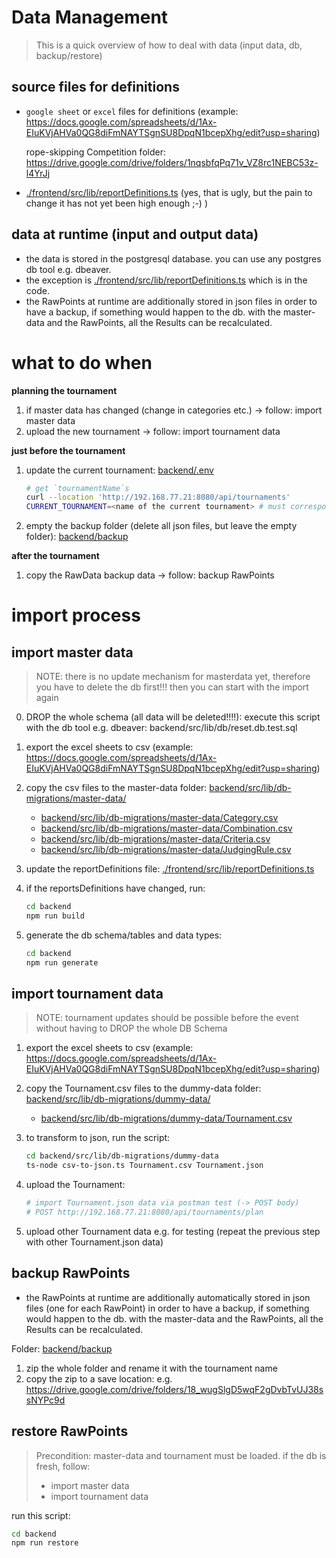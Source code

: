 # Data Management

> This is a quick overview of how to deal with data (input data, db, backup/restore)



## source files for definitions

- `google sheet` or `excel` files for definitions (example: https://docs.google.com/spreadsheets/d/1Ax-EIuKVjAHVa0QG8diFmNAYTSgnSU8DpqN1bcepXhg/edit?usp=sharing)

    rope-skipping Competition folder: https://drive.google.com/drive/folders/1nqsbfqPq71v_VZ8rc1NEBC53z-l4YrJj

- [./frontend/src/lib/reportDefinitions.ts](./frontend/src/lib/reportDefinitions.ts) (yes, that is ugly, but the pain to change it has not yet been high enough ;-) )


## data at runtime (input and output data)

- the data is stored in the postgresql database. you can use any postgres db tool e.g. dbeaver.
- the exception is [./frontend/src/lib/reportDefinitions.ts](./frontend/src/lib/reportDefinitions.ts) which is in the code.
- the RawPoints at runtime are additionally stored in json files in order to have a backup, if something would happen to the db. with the master-data and the RawPoints, all the Results can be recalculated.




# what to do when

**planning the tournament**

1. if master data has changed (change in categories etc.) -> follow: import master data
2. upload the new tournament -> follow: import tournament data


**just before the tournament**

1. update the current tournament: [backend/.env](backend/.env) 

    ```sh
    # get `tournamentName`s
    curl --location 'http://192.168.77.21:8080/api/tournaments' 
    CURRENT_TOURNAMENT=<name of the current tournament> # must correspond with one of the listed tournamentName
    ```

2. empty the backup folder (delete all json files, but leave the empty folder): [backend/backup](backend/backup)

**after the tournament**

1. copy the RawData backup data -> follow: backup RawPoints




# import process


## import master data

> NOTE: there is no update mechanism for masterdata yet, therefore you have to delete the db first!!! then you can start with the import again

0. DROP the whole schema (all data will be deleted!!!!): execute this script with the db tool e.g. dbeaver: backend/src/lib/db/reset.db.test.sql

1. export the excel sheets to csv (example: https://docs.google.com/spreadsheets/d/1Ax-EIuKVjAHVa0QG8diFmNAYTSgnSU8DpqN1bcepXhg/edit?usp=sharing)
2. copy the csv files to the master-data folder: [backend/src/lib/db-migrations/master-data/](backend/src/lib/db-migrations/master-data/)
    - [backend/src/lib/db-migrations/master-data/Category.csv](backend/src/lib/db-migrations/master-data/Category.csv)
    - [backend/src/lib/db-migrations/master-data/Combination.csv](backend/src/lib/db-migrations/master-data/Combination.csv)
    - [backend/src/lib/db-migrations/master-data/Criteria.csv](backend/src/lib/db-migrations/master-data/Criteria.csv)
    - [backend/src/lib/db-migrations/master-data/JudgingRule.csv](backend/src/lib/db-migrations/master-data/JudgingRule.csv)
3. update the reportDefinitions file: [./frontend/src/lib/reportDefinitions.ts](./frontend/src/lib/reportDefinitions.ts) 
4. if the reportsDefinitions have changed, run:

    ```sh
    cd backend
    npm run build
    ```
5. generate the db schema/tables and data types:

    ```sh
    cd backend
    npm run generate
    ```



## import tournament data

> NOTE: tournament updates should be possible before the event without having to DROP the whole DB Schema


1. export the excel sheets to csv (example: https://docs.google.com/spreadsheets/d/1Ax-EIuKVjAHVa0QG8diFmNAYTSgnSU8DpqN1bcepXhg/edit?usp=sharing)
2. copy the Tournament.csv files to the dummy-data folder: [backend/src/lib/db-migrations/dummy-data/](backend/src/lib/db-migrations/dummy-data/)
    - [backend/src/lib/db-migrations/dummy-data/Tournament.csv](backend/src/lib/db-migrations/dummy-data/Tournament.csv)
3. to transform to json, run the script:

    ```sh
    cd backend/src/lib/db-migrations/dummy-data
    ts-node csv-to-json.ts Tournament.csv Tournament.json
    ```
4. upload the Tournament:

    ```sh
    # import Tournament.json data via postman test (-> POST body)
    # POST http://192.168.77.21:8080/api/tournaments/plan
    ```
5. upload other Tournament data e.g. for testing (repeat the previous step with other Tournament.json data)



## backup RawPoints

- the RawPoints at runtime are additionally automatically stored in json files (one for each RawPoint) in order to have a backup, if something would happen to the db. with the master-data and the RawPoints, all the Results can be recalculated.

Folder: [backend/backup](backend/backup)

1. zip the whole folder and rename it with the tournament name
2. copy the zip to a save location: e.g. https://drive.google.com/drive/folders/18_wugSlgD5wqF2gDvbTvUJ38ssNYPc9d




## restore RawPoints

> Precondition: master-data and tournament must be loaded.
> if the db is fresh, follow:
> - import master data
> - import tournament data

run this script:

```sh
cd backend
npm run restore
```